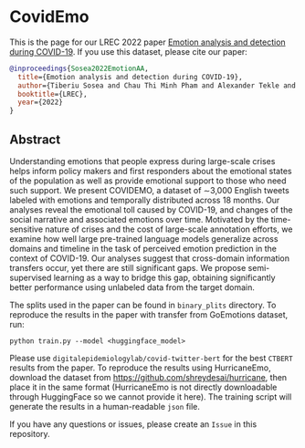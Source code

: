 # CovidEmo

This is the page for our LREC 2022 paper [Emotion analysis and detection during COVID-19](http://www.lrec-conf.org/proceedings/lrec2022/pdf/2022.lrec-1.750.pdf). If you use this dataset, please cite our paper:

```bibtex
@inproceedings{Sosea2022EmotionAA,
  title={Emotion analysis and detection during COVID-19},
  author={Tiberiu Sosea and Chau Thi Minh Pham and Alexander Tekle and Cornelia Caragea and Junyi Jessy Li},
  booktitle={LREC},
  year={2022}
}
```
## Abstract

Understanding emotions that people express during large-scale crises helps inform policy makers and first responders about
the emotional states of the population as well as provide emotional support to those who need such support. We present
COVIDEMO, a dataset of ∼3,000 English tweets labeled with emotions and temporally distributed across 18 months. Our
analyses reveal the emotional toll caused by COVID-19, and changes of the social narrative and associated emotions over
time. Motivated by the time-sensitive nature of crises and the cost of large-scale annotation efforts, we examine how well large
pre-trained language models generalize across domains and timeline in the task of perceived emotion prediction in the context
of COVID-19. Our analyses suggest that cross-domain information transfers occur, yet there are still significant gaps. We
propose semi-supervised learning as a way to bridge this gap, obtaining significantly better performance using unlabeled data
from the target domain.

The splits used in the paper can be found in `binary_plits` directory. To reproduce the results in the paper with transfer from GoEmotions dataset, run:

```
python train.py --model <huggingface_model>
```

Please use `digitalepidemiologylab/covid-twitter-bert` for the best `CTBERT` results from the paper. To reproduce the results using HurricaneEmo, download the dataset from https://github.com/shreydesai/hurricane, then place it in the same format (HurricaneEmo is not directly downloadable through HuggingFace so we cannot provide it here). The training script will generate the results in a human-readable `json` file.

If you have any questions or issues, please create an `Issue` in this repository.
